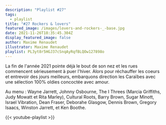 ```yaml
---
description: "Playlist #27"
tags:
  - playlist
title: "#27 Rockers & lovers"
featured_image: /images/lovers-and-rockers-_-base.jpg
date: 2021-11-26T18:35:45.304Z
display_featured_image: false
author: Maxime Renaudet
illustrator: Maxime Renaudet
playlist: PL3yt8r5HGJ37cSnqAyRqfBLQOw127898o
---
```


La fin de l'année 2021 pointe déjà le bout de son nez et les rues commencent sérieusement à puer l'hiver. Alors pour réchauffer les coeurs et entrevoir des jours meilleurs, embarquons direction les Caraïbes avec une sélection 100% oldies concoctée avec amour.

Au menu : Wayne Jarrett, Johnny Osbourne, The I Threes (Marcia Griffiths, Judy Mowatt et Rita Marley), Cultural Roots, Barry Brown, Sugar Minott, Israel Vibration, Dean Fraser, Deborahe Glasgow, Dennis Brown, Gregory Isaacs, Winston Jarrett, et Ken Boothe. 

{{< youtube-playlist >}}